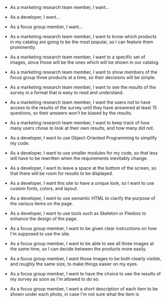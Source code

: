 * As a marketing research team member, I want...
* As a developer, I want...
* As a focus group member, I want...

* As a marketing research team member, I want to know which products in my
catalog are going to be the most popular, so I can feature them prominently.
* As a marketing research team member, I want to a specific set of images,
since those will be the ones which will be shown in our catalog.
* As a marketing research team member, I want to show members of the focus
group three products at a time, so their decisions will be simple.
* As a marketing research team member, I want to see the results of the survey
in a format that is easy to read and understand.
* As a marketing research team member, I want the users not to have access
to the results of the survey until they have answered at least 15 questions,
so their answers won't be biased by the results.
* As a marketing research team member, I want to keep track of how many users
chose to look at their own results, and how many did not.

* As a developer, I want to use Object-Oriented Programming to simplify my
code.
* As a developer, I want to use smaller modules for my code, so that less will
have to be rewritten when the requirements inevitably change.
* As a developer, I want to leave a space at the bottom of the screen, so that
there will be room for results to be displayed.
* As a developer, I want this site to have a unique look, so I want to use
custom fonts, colors, and layout.
* As a developer, I want to use semantic HTML to clarify the purpose of the
various items on the page.
* As a developer, I want to use tools such as Skeleton or Flexbox to enhance
the design of the page.

* As a focus group member, I want to be given clear instructions on how I'm
supposed to use the site.
* As a focus group member, I want to be able to see all three images at the
same time, so I can decide between the products more easily.
* As a focus group member, I want those images to be both clearly visible,
and roughly the same size, to make things easier on my eyes.
* As a focus group member, I want to have the choice to see the results of my
survey as soon as I'm allowed to do so.
* As a focus group member, I want a short description of each item to be shown
under each photo, in case I'm not sure what the item is
